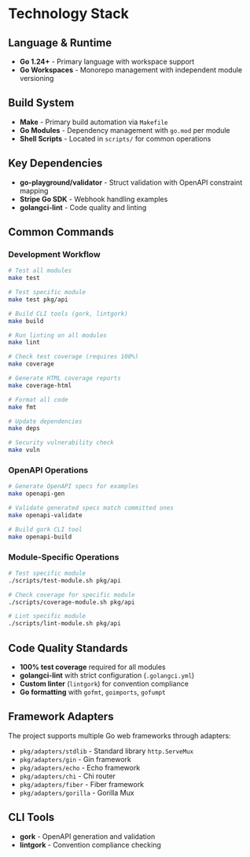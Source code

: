# Technology Stack

## Language & Runtime
- **Go 1.24+** - Primary language with workspace support
- **Go Workspaces** - Monorepo management with independent module versioning

## Build System
- **Make** - Primary build automation via `Makefile`
- **Go Modules** - Dependency management with `go.mod` per module
- **Shell Scripts** - Located in `scripts/` for common operations

## Key Dependencies
- **go-playground/validator** - Struct validation with OpenAPI constraint mapping
- **Stripe Go SDK** - Webhook handling examples
- **golangci-lint** - Code quality and linting

## Common Commands

### Development Workflow
```bash
# Test all modules
make test

# Test specific module
make test pkg/api

# Build CLI tools (gork, lintgork)
make build

# Run linting on all modules
make lint

# Check test coverage (requires 100%)
make coverage

# Generate HTML coverage reports
make coverage-html

# Format all code
make fmt

# Update dependencies
make deps

# Security vulnerability check
make vuln
```

### OpenAPI Operations
```bash
# Generate OpenAPI specs for examples
make openapi-gen

# Validate generated specs match committed ones
make openapi-validate

# Build gork CLI tool
make openapi-build
```

### Module-Specific Operations
```bash
# Test specific module
./scripts/test-module.sh pkg/api

# Check coverage for specific module
./scripts/coverage-module.sh pkg/api

# Lint specific module
./scripts/lint-module.sh pkg/api
```

## Code Quality Standards
- **100% test coverage** required for all modules
- **golangci-lint** with strict configuration (`.golangci.yml`)
- **Custom linter** (`lintgork`) for convention compliance
- **Go formatting** with `gofmt`, `goimports`, `gofumpt`

## Framework Adapters
The project supports multiple Go web frameworks through adapters:
- `pkg/adapters/stdlib` - Standard library `http.ServeMux`
- `pkg/adapters/gin` - Gin framework
- `pkg/adapters/echo` - Echo framework
- `pkg/adapters/chi` - Chi router
- `pkg/adapters/fiber` - Fiber framework
- `pkg/adapters/gorilla` - Gorilla Mux

## CLI Tools
- **gork** - OpenAPI generation and validation
- **lintgork** - Convention compliance checking